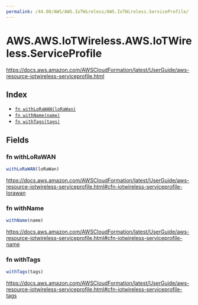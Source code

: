 ```yaml
---
permalink: /44.00/AWS/AWS.IoTWireless/AWS.IoTWireless.ServiceProfile/
---
```


# AWS.AWS.IoTWireless.AWS.IoTWireless.ServiceProfile

https://docs.aws.amazon.com/AWSCloudFormation/latest/UserGuide/aws-resource-iotwireless-serviceprofile.html

## Index

* [`fn withLoRaWAN(loRaWan)`](#fn-withlorawan)
* [`fn withName(name)`](#fn-withname)
* [`fn withTags(tags)`](#fn-withtags)

## Fields

### fn withLoRaWAN

```ts
withLoRaWAN(loRaWan)
```

https://docs.aws.amazon.com/AWSCloudFormation/latest/UserGuide/aws-resource-iotwireless-serviceprofile.html#cfn-iotwireless-serviceprofile-lorawan

### fn withName

```ts
withName(name)
```

https://docs.aws.amazon.com/AWSCloudFormation/latest/UserGuide/aws-resource-iotwireless-serviceprofile.html#cfn-iotwireless-serviceprofile-name

### fn withTags

```ts
withTags(tags)
```

https://docs.aws.amazon.com/AWSCloudFormation/latest/UserGuide/aws-resource-iotwireless-serviceprofile.html#cfn-iotwireless-serviceprofile-tags